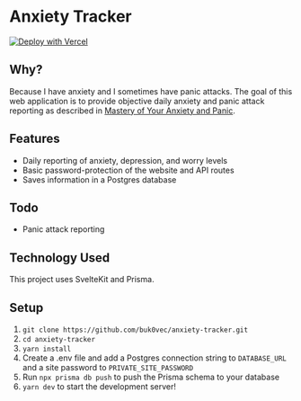 # Anxiety Tracker

[![Deploy with Vercel](https://vercel.com/button)](https://vercel.com/new/clone?repository-url=https%3A%2F%2Fgithub.com%2Fbuk0vec%2Fanxiety-tracker.git&env=DATABASE_URL,PRIVATE_SITE_PASSWORD)

## Why?

Because I have anxiety and I sometimes have panic attacks. The goal of this web application is to provide objective daily anxiety and panic attack reporting as described in [Mastery of Your Anxiety and Panic](https://www.amazon.com/Mastery-Your-Anxiety-Panic-Treatments/dp/0195311353).

## Features

- Daily reporting of anxiety, depression, and worry levels
- Basic password-protection of the website and API routes
- Saves information in a Postgres database

## Todo

- Panic attack reporting

## Technology Used

This project uses SvelteKit and Prisma. 

## Setup

1. `git clone https://github.com/buk0vec/anxiety-tracker.git`
2. `cd anxiety-tracker`
3. `yarn install`
4. Create a .env file and add a Postgres connection string to `DATABASE_URL` and a site password to `PRIVATE_SITE_PASSWORD`
5. Run `npx prisma db push` to push the Prisma schema to your database
6. `yarn dev` to start the development server!